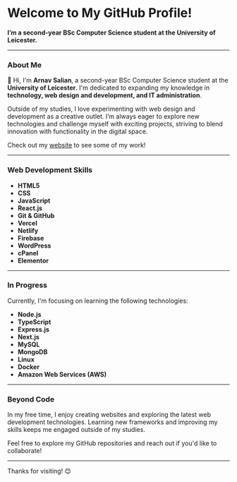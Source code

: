 # Welcome to My GitHub Profile!

**I’m a second-year BSc Computer Science student at the University of Leicester.**

---

### About Me

👋 Hi, I'm **Arnav Salian**, a second-year BSc Computer Science student at the **University of Leicester**. I'm dedicated to expanding my knowledge in **technology, web design and development, and IT administration**.

Outside of my studies, I love experimenting with web design and development as a creative outlet. I’m always eager to explore new technologies and challenge myself with exciting projects, striving to blend innovation with functionality in the digital space.

Check out my [website](https://arnav27.com) to see some of my work!

---

### Web Development Skills

- **HTML5**
- **CSS**
- **JavaScript**
- **React.js**
- **Git & GitHub**
- **Vercel**
- **Netlify**
- **Firebase**
- **WordPress**
- **cPanel**
- **Elementor**

---

### In Progress

Currently, I'm focusing on learning the following technologies:

- **Node.js**
- **TypeScript**
- **Express.js**
- **Next.js**
- **MySQL**
- **MongoDB**
- **Linux**
- **Docker**
- **Amazon Web Services (AWS)**

---

### Beyond Code

In my free time, I enjoy creating websites and exploring the latest web development technologies. Learning new frameworks and improving my skills keeps me engaged outside of my studies.

Feel free to explore my GitHub repositories and reach out if you'd like to collaborate!

---

Thanks for visiting! 😊
